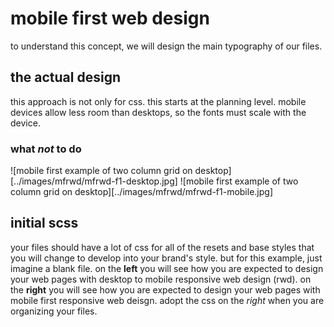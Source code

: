 # mobile first web design

to understand this concept, we will design the main typography of our files.

## the actual design

this approach is not only for css. this starts at the planning level. mobile devices allow less room than desktops, so the fonts must scale with the device.

### what *not* to do

![mobile first example of two column grid on desktop][../images/mfrwd/mfrwd-f1-desktop.jpg]
![mobile first example of two column grid on desktop][../images/mfrwd/mfrwd-f1-mobile.jpg]

## initial scss

your files should have a lot of css for all of the resets and base styles that you will change to develop into your brand's style. but for this example, just imagine a blank file. on the **left** you will see how you are expected to design your web pages with desktop to mobile responsive web design (rwd). on the **right** you will see how you are expected to design your web pages with mobile first responsive web deisgn. adopt the css on the *right* when you are organizing your files.
